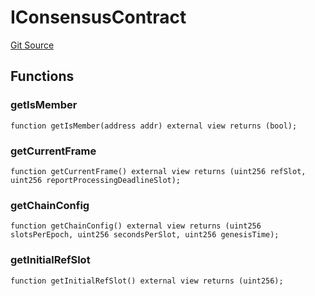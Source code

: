 # IConsensusContract
[Git Source](https://github.com/lidofinance/community-staking-module/blob/86cbb28dad521bfac5576c8a7b405bc33b32f44d/src/lib/base-oracle/interfaces/IConsensusContract.sol)


## Functions
### getIsMember


```solidity
function getIsMember(address addr) external view returns (bool);
```

### getCurrentFrame


```solidity
function getCurrentFrame() external view returns (uint256 refSlot, uint256 reportProcessingDeadlineSlot);
```

### getChainConfig


```solidity
function getChainConfig() external view returns (uint256 slotsPerEpoch, uint256 secondsPerSlot, uint256 genesisTime);
```

### getInitialRefSlot


```solidity
function getInitialRefSlot() external view returns (uint256);
```

